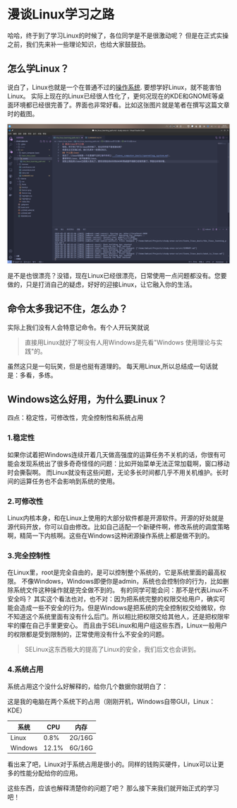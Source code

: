 # 漫谈Linux学习之路

哈哈，终于到了学习Linux的时候了，各位同学是不是很激动呢？
但是在正式实操之前，我们先来补一些理论知识，也给大家鼓鼓劲。

## 怎么学Linux？
说白了，Linux也就是一个在普通不过的[操作系统](../learn_computer_basic/operating_system.md).
要想学好Linux，就不能害怕Linux。
实际上现在的Linux已经很人性化了，更何况现在的KDE和GNOME等桌面环境都已经很完善了。界面也非常好看。比如这张图片就是笔者在撰写这篇文章时的截图。

![2.1.1](./assets/2.1.1.png)

是不是也很漂亮？没错，现在Linux已经很漂亮，日常使用一点问题都没有。您要做的，只是打消自己的疑虑，好好的迎接Linux，让它融入你的生活。

## 命令太多我记不住，怎么办？
实际上我们没有人会特意记命令。有个人开玩笑就说
> 直接用Linux就好了啊没有人用Windows是先看"Windows 使用理论与实践"的。

虽然这只是一句玩笑，但是也挺有道理的。
每天用Linux,所以总结成一句话就是：多看，多练。

## Windows这么好用，为什么要Linux？

四点：稳定性，可修改性，完全控制性和系统占用

### 1.稳定性
如果你试着把Windows连续开着几天做高强度的运算任务不关机的话，你很有可能会发现系统出了很多奇奇怪怪的问题：比如开始菜单无法正常加载啊，窗口移动时会撕裂啊。
而Linux就没有这些问题，无论多长时间都几乎不用关机维护。长时间的运算任务也不会影响到系统的使用。

### 2.可修改性
Linux内核本身，和在Linux上使用的大部分软件都是开源软件。开源的好处就是源代码开放，你可以自由修改。比如自己适配一个新硬件啊，修改系统的调度策略啊，精简一下内核啊。这些在Windows这种闭源操作系统上都是做不到的。

### 3.完全控制性
在Linux里，root是完全自由的，是可以控制整个系统的，它是系统里面的最高权限。
不像Windows，Windows即便你是admin，系统也会控制你的行为，比如删除系统文件这种操作就是完全做不到的。
有的同学可能会问：那不是代表Linux不安全吗？
其实这个看法也对，也不对：因为把系统完整的权限交给用户，确实可能会造成一些不安全的行为。但是Windows是把系统的完全控制权交给微软，你不知道这个系统里面有没有什么后门。所以相比把权限交给其他人，还是把权限牢牢的攥在自己手里更安心。
而且由于SELinux和用户组这些东西，Linux一般用户的权限都是受到限制的，正常使用没有什么不安全的问题。
> SELinux这东西极大的提高了Linux的安全，我们后文也会讲到。

### 4.系统占用
系统占用这个没什么好解释的，给你几个数据你就明白了：

这是我的电脑在两个系统下的占用（刚刚开机，Windows自带GUI，Linux：KDE）

|系统|CPU|内存|
|-----|-----|-----|
|Linux|0.8%|2G/16G|
|Windows|12.1%|6G/16G|

看出来了吧，Linux对于系统占用是很小的。同样的钱购买硬件，Linux可以让更多的性能分配给你的应用。


这些东西，应该也解释清楚你的问题了吧？
那么接下来我们就开始正式的学习吧！
